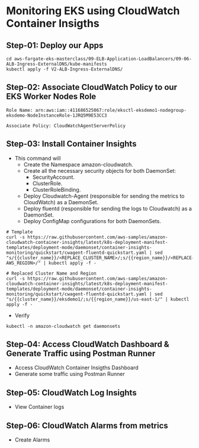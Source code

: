 # Monitoring EKS using CloudWatch Container Insigths

## Step-01: Deploy our Apps
```
cd aws-fargate-eks-masterclass/09-ELB-Application-LoadBalancers/09-06-ALB-Ingress-ExternalDNS/kube-manifests
kubectl apply -f V2-ALB-Ingress-ExternalDNS/
```

## Step-02: Associate CloudWatch Policy to our EKS Worker Nodes Role
```
Role Name: arn:aws:iam::411686525067:role/eksctl-eksdemo1-nodegroup-eksdemo-NodeInstanceRole-1JRQ5M9E53CC3

Associate Policy: CloudWatchAgentServerPolicy
```

## Step-03: Install Container Insights
- This command will 
  - Create the Namespace amazon-cloudwatch.
  - Create all the necessary security objects for both DaemonSet:
    - SecurityAccount.
    - ClusterRole.
    - ClusterRoleBinding.
  - Deploy Cloudwatch-Agent (responsible for sending the metrics to CloudWatch) as a DaemonSet.
  - Deploy fluentd (responsible for sending the logs to Cloudwatch) as a DaemonSet.
  -  Deploy ConfigMap configurations for both DaemonSets.
```
# Template
curl -s https://raw.githubusercontent.com/aws-samples/amazon-cloudwatch-container-insights/latest/k8s-deployment-manifest-templates/deployment-mode/daemonset/container-insights-monitoring/quickstart/cwagent-fluentd-quickstart.yaml | sed "s/{{cluster_name}}/<REPLACE_CLUSTER_NAME>/;s/{{region_name}}/<REPLACE-AWS_REGION>/" | kubectl apply -f -

# Replaced Cluster Name and Region
curl -s https://raw.githubusercontent.com/aws-samples/amazon-cloudwatch-container-insights/latest/k8s-deployment-manifest-templates/deployment-mode/daemonset/container-insights-monitoring/quickstart/cwagent-fluentd-quickstart.yaml | sed "s/{{cluster_name}}/eksdemo1/;s/{{region_name}}/us-east-1/" | kubectl apply -f -
```

- Verify
```
kubectl -n amazon-cloudwatch get daemonsets
```


## Step-04: Access CloudWatch Dashboard & Generate Traffic using Postman Runner
- Access CloudWatch Container Insigths Dashboard
- Generate some traffic using Postman Runner

## Step-05: CloudWatch Log Insights
- View Container logs


## Step-06: CloudWatch Alarms from metrics
- Create Alarms

